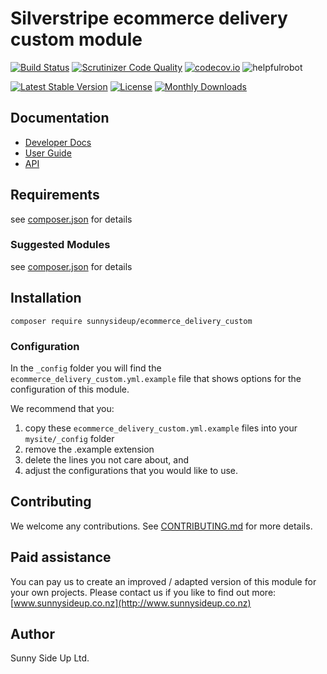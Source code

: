 # Silverstripe ecommerce delivery custom module
[![Build Status](https://travis-ci.org/sunnysideup/silverstripe-ecommerce_delivery_custom.svg?branch=master)](https://travis-ci.org/sunnysideup/silverstripe-ecommerce_delivery_custom)
[![Scrutinizer Code Quality](https://scrutinizer-ci.com/g/sunnysideup/silverstripe-ecommerce_delivery_custom/badges/quality-score.png?b=master)](https://scrutinizer-ci.com/g/sunnysideup/silverstripe-ecommerce_delivery_custom/?branch=master)
[![codecov.io](https://codecov.io/github/sunnysideup/silverstripe-ecommerce_delivery_custom/coverage.svg?branch=master)](https://codecov.io/github/sunnysideup/silverstripe-ecommerce_delivery_custom?branch=master)
![helpfulrobot](https://helpfulrobot.io/sunnysideup/ecommerce_delivery_custom/badge)

[![Latest Stable Version](https://poser.pugx.org/sunnysideup/ecommerce_delivery_custom/version)](https://packagist.org/packages/sunnysideup/ecommerce_delivery_custom)
[![License](https://poser.pugx.org/sunnysideup/ecommerce_delivery_custom/license)](https://packagist.org/packages/sunnysideup/ecommerce_delivery_custom)
[![Monthly Downloads](https://poser.pugx.org/sunnysideup/ecommerce_delivery_custom/d/monthly)](https://packagist.org/packages/sunnysideup/ecommerce_delivery_custom)


## Documentation



 * [Developer Docs](docs/en/INDEX.md)
 * [User Guide](docs/en/userguide.md)
 * [API](http://ssmods.com/apis/ecommerce_delivery_custom/docs/en/api/)

## Requirements



see [composer.json](composer.json) for details

### Suggested Modules



see [composer.json](composer.json) for details


## Installation


```
composer require sunnysideup/ecommerce_delivery_custom
```

### Configuration



In the `_config` folder you will find the `ecommerce_delivery_custom.yml.example`
file that shows options for the configuration of this module.

We recommend that you:

  1. copy these `ecommerce_delivery_custom.yml.example` files into your
`mysite/_config` folder
  2. remove the .example extension
  3. delete the lines you not care about, and
  4. adjust the configurations that you would like to use.


## Contributing



We welcome any contributions. See [CONTRIBUTING.md](CONTRIBUTING.md) for more details.

## Paid assistance



You can pay us to create an improved / adapted version of this module for your own projects.  Please contact us if you like to find out more: [www.sunnysideup.co.nz](http://www.sunnysideup.co.nz)

## Author



Sunny Side Up Ltd.
